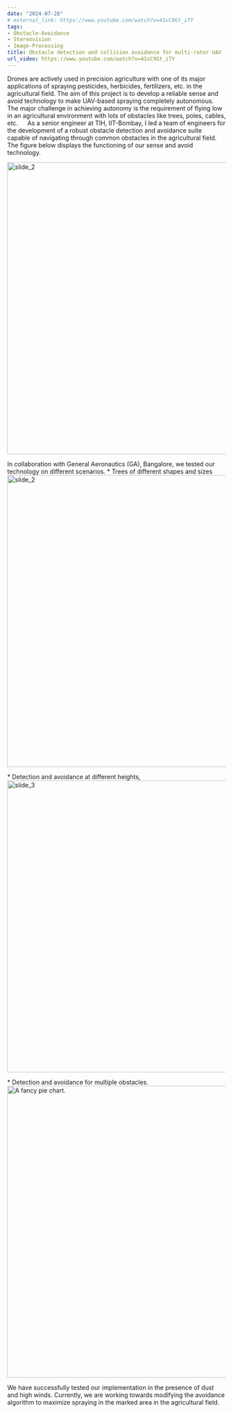 ```yaml
---
date: "2024-07-28"
# external_link: https://www.youtube.com/watch?v=41vC9Gt_iTY
tags:
- Obstacle-Avoidance
- Stereovision
- Image-Processing
title: Obstacle detection and collision avoidance for multi-rotor UAV
url_video: https://www.youtube.com/watch?v=41vC9Gt_iTY
---
```

Drones are actively used in precision agriculture with one of its major applications of spraying pesticides, herbicides, fertilizers, etc. in the agricultural field. The aim of this project is to develop a reliable sense and avoid technology to make UAV-based spraying completely autonomous. The major challenge in achieving autonomy is the requirement of flying low in an agricultural environment with lots of obstacles like trees, poles, cables, etc.
  As a senior engineer at TIH, IIT-Bombay, I led a team of engineers for the development of a robust obstacle detection and avoidance suite capable of navigating through common obstacles in the agricultural field. The figure below displays the functioning of our sense and avoid technology.
<div class="figure">
<img src="{{< blogdown/postref >}}index.en_files/figure-html/sna_gif.gif" alt="slide_2" width="672" />
<p class="caption"><span id="fig:pie"></span></p>
</div>
In collaboration with General Aeronautics (GA), Bangalore, we tested our technology on different scenarios.
* Trees of different shapes and sizes
<div class="figure">
<img src="{{< blogdown/postref >}}index.en_files/figure-html/slide_2.gif" alt="slide_2" width="672" />
<p class="caption"><span id="fig:pie"></span></p>
</div>
* Detection and avoidance at different heights,
<div class="figure">
<img src="{{< blogdown/postref >}}index.en_files/figure-html/slide_3.gif" alt="slide_3" width="672" />
<p class="caption"><span id="fig:pie"></span></p>
</div>
* Detection and avoidance for multiple obstacles.
<div class="figure">
<img src="{{< blogdown/postref >}}index.en_files/figure-html/slide_4.gif" alt="A fancy pie chart." width="672" />
<p class="caption"><span id="fig:pie"></span></p>
</div>
We have successfully tested our implementation in the presence of dust and high winds. Currently, we are working towards modifying the avoidance algorithm to maximize spraying in the marked area in the agricultural field.

<!--more-->

